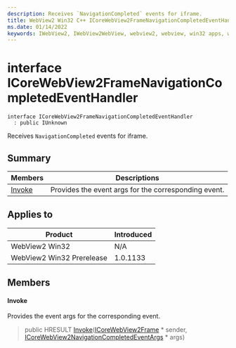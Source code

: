 ```yaml
---
description: Receives `NavigationCompleted` events for iframe.
title: WebView2 Win32 C++ ICoreWebView2FrameNavigationCompletedEventHandler
ms.date: 01/14/2022
keywords: IWebView2, IWebView2WebView, webview2, webview, win32 apps, win32, edge, ICoreWebView2, ICoreWebView2Controller, browser control, edge html, ICoreWebView2FrameNavigationCompletedEventHandler
---
```


# interface ICoreWebView2FrameNavigationCompletedEventHandler

```
interface ICoreWebView2FrameNavigationCompletedEventHandler
  : public IUnknown
```

Receives `NavigationCompleted` events for iframe.

## Summary

 Members                        | Descriptions
--------------------------------|---------------------------------------------
[Invoke](#invoke) | Provides the event args for the corresponding event.

## Applies to

Product                         | Introduced
--------------------------------|---------------------------------------------
WebView2 Win32            |    N/A
WebView2 Win32 Prerelease |    1.0.1133

## Members

#### Invoke

Provides the event args for the corresponding event.

> public HRESULT [Invoke](#invoke)([ICoreWebView2Frame](icorewebview2frame.md) * sender, [ICoreWebView2NavigationCompletedEventArgs](icorewebview2navigationcompletedeventargs.md) * args)

